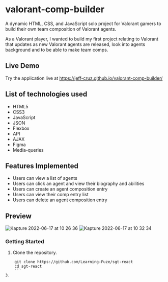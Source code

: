 # valorant-comp-builder

A dynamic HTML, CSS, and JavaScript solo project for Valorant gamers to build their own team composition of Valorant agents.

As a Valorant player, I wanted to build my first project relating to Valorant that updates as new Valorant agents are released, look into agents background and to be able to make team comps.

## Live Demo
Try the application live at https://jeff-cruz.github.io/valorant-comp-builder/

## List of technologies used
* HTML5
* CSS3
* JavaScript
* JSON
* Flexbox
* API
* AJAX
* Figma
* Media-queries

## Features Implemented
* Users can view a list of agents
* Users can click an agent and view their biography and abilities
* Users can create an agent composition entry
* Users can view their comp entry list
* Users can delete an agent composition entry

## Preview
![Kapture 2022-06-17 at 10 26 36](https://user-images.githubusercontent.com/99565410/174349032-93f65c12-87dc-40ec-adfd-888e72798ae3.gif)
![Kapture 2022-06-17 at 10 32 34](https://user-images.githubusercontent.com/99565410/174349320-9306501d-8373-4d34-955a-e9aa1de308fc.gif)

### Getting Started
1. Clone the repository.

```shell
    git clone https://github.com/Learning-Fuze/sgt-react
    cd sgt-react
    ```
3. 

